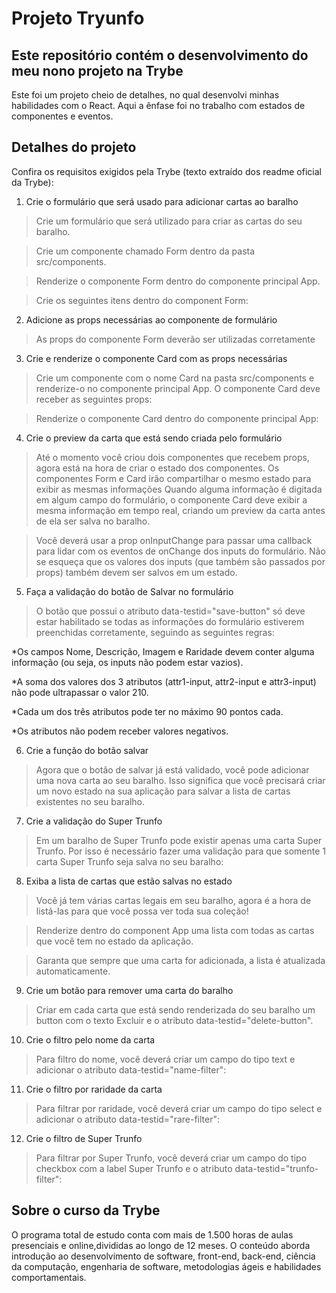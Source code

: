 # Projeto Tryunfo
## Este repositório contém o desenvolvimento do meu nono projeto na Trybe

Este foi um projeto cheio de detalhes, no qual desenvolvi minhas habilidades com o React. Aqui a ênfase foi no trabalho com estados de componentes e eventos.

## Detalhes do projeto

Confira os requisitos exigidos pela Trybe (texto extraído dos readme oficial da Trybe):

1. Crie o formulário que será usado para adicionar cartas ao baralho

> Crie um formulário que será utilizado para criar as cartas do seu baralho.

> Crie um componente chamado Form dentro da pasta src/components.

> Renderize o componente Form dentro do componente principal App.

> Crie os seguintes itens dentro do component Form:

2. Adicione as props necessárias ao componente de formulário

> As props do componente Form deverão ser utilizadas corretamente

3. Crie e renderize o componente Card com as props necessárias

> Crie um componente com o nome Card na pasta src/components e renderize-o no componente principal App. O componente Card deve receber as seguintes props:

> Renderize o componente Card dentro do componente principal App:

4. Crie o preview da carta que está sendo criada pelo formulário

> Até o momento você criou dois componentes que recebem props, agora está na hora de criar o estado dos componentes. Os componentes Form e Card irão compartilhar o mesmo estado para exibir as mesmas informações Quando alguma informação é digitada em algum campo do formulário, o componente Card deve exibir a mesma informação em tempo real, criando um preview da carta antes de ela ser salva no baralho.

> Você deverá usar a prop onInputChange para passar uma callback para lidar com os eventos de onChange dos inputs do formulário. Não se esqueça que os valores dos inputs (que também são passados por props) também devem ser salvos em um estado.

5. Faça a validação do botão de Salvar no formulário

> O botão que possui o atributo data-testid="save-button" só deve estar habilitado se todas as informações do formulário estiverem preenchidas corretamente, seguindo as seguintes regras:

*Os campos Nome, Descrição, Imagem e Raridade  devem conter alguma informação (ou seja, os inputs não podem estar vazios).

*A soma dos valores dos 3 atributos (attr1-input, attr2-input e attr3-input) não pode ultrapassar o valor 210.

*Cada um dos três atributos pode ter no máximo 90 pontos cada.

*Os atributos não podem receber valores negativos.


6. Crie a função do botão salvar

> Agora que o botão de salvar já está validado, você pode adicionar uma nova carta ao seu baralho. Isso significa que você precisará criar um novo estado na sua aplicação para salvar a lista de cartas existentes no seu baralho.

7. Crie a validação do Super Trunfo

> Em um baralho de Super Trunfo pode existir apenas uma carta Super Trunfo. Por isso é necessário fazer uma validação para que somente 1 carta Super Trunfo seja salva no seu baralho:

8. Exiba a lista de cartas que estão salvas no estado

> Você já tem várias cartas legais em seu baralho, agora é a hora de listá-las para que você possa ver toda sua coleção!

> Renderize dentro do component App uma lista com todas as cartas que você tem no estado da aplicação.

> Garanta que sempre que uma carta for adicionada, a lista é atualizada automaticamente.

9. Crie um botão para remover uma carta do baralho

> Criar em cada carta que está sendo renderizada do seu baralho um button com o texto Excluir e o atributo data-testid="delete-button".

10. Crie o filtro pelo nome da carta

> Para filtro do nome, você deverá criar um campo do tipo text e adicionar o atributo data-testid="name-filter":

11. Crie o filtro por raridade da carta

> Para filtrar por raridade, você deverá criar um campo do tipo select e adicionar o atributo data-testid="rare-filter":

12. Crie o filtro de Super Trunfo

> Para filtrar por Super Trunfo, você deverá criar um campo do tipo checkbox com a label Super Trunfo e o atributo data-testid="trunfo-filter":

## Sobre o curso da Trybe
O programa total de estudo conta com mais de 1.500 horas de aulas presenciais e online,divididas ao longo de 12 meses. O conteúdo aborda introdução ao desenvolvimento de software, front-end, back-end, ciência da computação, engenharia de software, metodologias ágeis e habilidades comportamentais.
